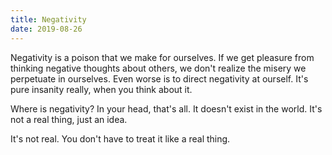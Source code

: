```yaml
---
title: Negativity
date: 2019-08-26
---
```


Negativity is a poison that we make for ourselves. If we get pleasure from thinking negative thoughts about others, we don't realize the misery we perpetuate in ourselves. Even worse is to direct negativity at ourself. It's pure insanity really, when you think about it.

Where is negativity? In your head, that's all. It doesn't exist in the world. It's not a real thing, just an idea.

It's not real. You don't have to treat it like a real thing.
